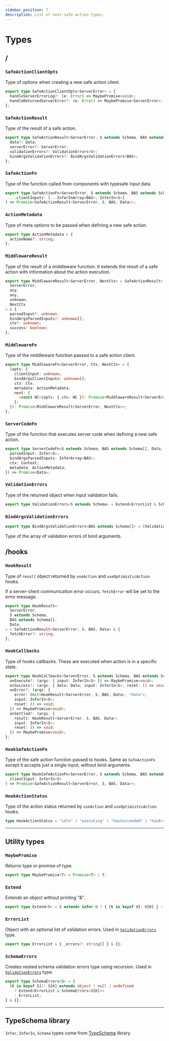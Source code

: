 ```yaml
---
sidebar_position: 7 
description: List of next-safe-action types.
---
```


# Types

## /

### `SafeActionClientOpts`

Type of options when creating a new safe action client.

```typescript
export type SafeActionClientOpts<ServerError> = {
  handleServerErrorLog?: (e: Error) => MaybePromise<void>;
  handleReturnedServerError?: (e: Error) => MaybePromise<ServerError>;
};
```

### `SafeActionResult`

Type of the result of a safe action.

```typescript
export type SafeActionResult<ServerError, S extends Schema, BAS extends Schema[], Data, NextCtx = unknown> = {
  data?: Data;
  serverError?: ServerError;
  validationErrors?: ValidationErrors<S>;
  bindArgsValidationErrors?: BindArgsValidationErrors<BAS>;
};
```

### `SafeActionFn`

Type of the function called from components with typesafe input data.

```typescript
export type SafeActionFn<ServerError, S extends Schema, BAS extends Schema[], Data> = (
  ...clientInputs: [...InferInArray<BAS>, InferIn<S>]
) => Promise<SafeActionResult<ServerError, S, BAS, Data>>;
```

### `ActionMetadata`

Type of meta options to be passed when defining a new safe action.

```typescript
export type ActionMetadata = {
  actionName?: string;
};
```

### `MiddlewareResult`


Type of the result of a middleware function. It extends the result of a safe action with information about the action execution.

```typescript
export type MiddlewareResult<ServerError, NextCtx> = SafeActionResult<
  ServerError,
  any,
  any,
  unknown,
  NextCtx
> & {
  parsedInput?: unknown;
  bindArgsParsedInputs?: unknown[];
  ctx?: unknown;
  success: boolean;
};
```

### `MiddlewareFn`

Type of the middleware function passed to a safe action client.

```typescript
export type MiddlewareFn<ServerError, Ctx, NextCtx> = {
  (opts: {
    clientInput: unknown;
    bindArgsClientInputs: unknown[];
    ctx: Ctx;
    metadata: ActionMetadata;
    next: {
      <const NC>(opts: { ctx: NC }): Promise<MiddlewareResult<ServerError, NC>>;
    };
  }): Promise<MiddlewareResult<ServerError, NextCtx>>;
};
```

### `ServerCodeFn`

Type of the function that executes server code when defining a new safe action.

```typescript
export type ServerCodeFn<S extends Schema, BAS extends Schema[], Data, Context> = (args: {
  parsedInput: Infer<S>;
  bindArgsParsedInputs: InferArray<BAS>;
  ctx: Context;
  metadata: ActionMetadata;
}) => Promise<Data>;
```

### `ValidationErrors`

Type of the returned object when input validation fails.

```typescript
export type ValidationErrors<S extends Schema> = Extend<ErrorList & SchemaErrors<Infer<S>>>;
```

### `BindArgsValidationErrors`

```typescript
export type BindArgsValidationErrors<BAS extends Schema[]> = (ValidationErrors<BAS[number]> | null)[];
```

Type of the array of validation errors of bind arguments.

## /hooks

### `HookResult`

Type of `result` object returned by `useAction` and `useOptimisticAction` hooks.

If a server-client communication error occurs, `fetchError` will be set to the error message.

```typescript
export type HookResult<
  ServerError,
  S extends Schema,
  BAS extends Schema[],
  Data,
> = SafeActionResult<ServerError, S, BAS, Data> & {
  fetchError?: string;
};
```

### `HookCallbacks`

Type of hooks callbacks. These are executed when action is in a specific state.

```typescript
export type HookCallbacks<ServerError, S extends Schema, BAS extends Schema[], Data> = {
  onExecute?: (args: { input: InferIn<S> }) => MaybePromise<void>;
  onSuccess?: (args: { data: Data; input: InferIn<S>; reset: () => void }) => MaybePromise<void>;
  onError?: (args: {
    error: Omit<HookResult<ServerError, S, BAS, Data>, "data">;
    input: InferIn<S>;
    reset: () => void;
  }) => MaybePromise<void>;
  onSettled?: (args: {
    result: HookResult<ServerError, S, BAS, Data>;
    input: InferIn<S>;
    reset: () => void;
  }) => MaybePromise<void>;
};
```

### `HookSafeActionFn`

 Type of the safe action function passed to hooks. Same as `SafeActionFn` except it accepts just a single input, without bind arguments.

```typescript
export type HookSafeActionFn<ServerError, S extends Schema, BAS extends Schema[], Data> = (
  clientInput: InferIn<S>
) => Promise<SafeActionResult<ServerError, S, BAS, Data>>;
```

### `HookActionStatus`

Type of the action status returned by `useAction` and `useOptimisticAction` hooks.

```typescript
type HookActionStatus = "idle" | "executing" | "hasSucceeded" | "hasErrored";
```

---

## Utility types

### `MaybePromise`

Returns type or promise of type.

```typescript
export type MaybePromise<T> = Promise<T> | T;
```

### `Extend`

Extends an object without printing "&".

```typescript
export type Extend<S> = S extends infer U ? { [K in keyof U]: U[K] } : never;
```

### `ErrorList`

Object with an optional list of validation errors. Used in [`ValidationErrors`](#validationerrors) type.

```typescript
export type ErrorList = { _errors?: string[] } & {};
```

### `SchemaErrors`

Creates nested schema validation errors type using recursion. Used in [`ValidationErrors`](#validationerrors) type.

```typescript
export type SchemaErrors<S> = {
  [K in keyof S]?: S[K] extends object | null | undefined
    ? Extend<ErrorList & SchemaErrors<S[K]>>
    : ErrorList;
} & {};
```

---

## TypeSchema library

`Infer`, `InferIn`, `Schema` types come from [TypeSchema](https://typeschema.com) library.
